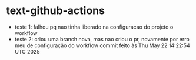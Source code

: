 # text-github-actions

- teste 1: falhou pq nao tinha liberado na configuracao do projeto o workflow
- teste 2: criou uma branch nova, mas nao criou o pr, novamente por erro meu de configuração do workflow
commit feito às Thu May 22 14:22:54 UTC 2025
